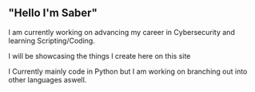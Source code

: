 ## "Hello I'm Saber"
I am currently working on advancing my career in Cybersecurity and learning Scripting/Coding.

I will be showcasing the things I create here on this site 

I Currently mainly code in Python but I am working on branching out into other languages aswell.

<!--
Here are some ideas to get you started:

- 🔭 I’m currently working on ...
- 🌱 I’m currently learning ...
- 👯 I’m looking to collaborate on ...
- 🤔 I’m looking for help with ...
- 💬 Ask me about ...
- 📫 How to reach me: ...
- 😄 Pronouns: ...
- ⚡ Fun fact: ...
-->
